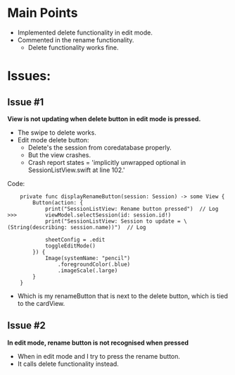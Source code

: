 # Main Points
- Implemented delete functionality in edit mode.
- Commented in the rename functionality.
    - Delete functionality works fine.

# Issues:

## Issue #1
**View is not updating when delete button in edit mode is pressed.**
- The swipe to delete works.
- Edit mode delete button:
    - Delete's the session from coredatabase properly.
    - But the view crashes.
    - Crash report states = 'implicitly unwrapped optional in SessionListView.swift at line 102.'

Code:
```
    private func displayRenameButton(session: Session) -> some View {
        Button(action: {
            print("SessionListView: Rename button pressed")  // Log
>>>         viewModel.selectSession(id: session.id!)  
            print("SessionListView: Session to update = \(String(describing: session.name))")  // Log
            
            sheetConfig = .edit
            toggleEditMode()
        }) {
            Image(systemName: "pencil")
                .foregroundColor(.blue)
                .imageScale(.large)
        }
    }
```
- Which is my renameButton that is next to the delete button, which is tied to the cardView.
    
## Issue #2
**In edit mode, rename button is not recognised when pressed**
- When in edit mode and I try to press the rename button.
- It calls delete functionality instead.
